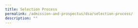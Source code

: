 ```yaml
---
title: Selection Process
permalink: /admission-and-prospectus/dsa/selection-process/
description: ""
---
```


